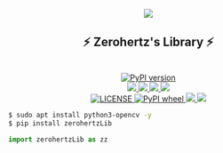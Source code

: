 <p align="center">
    <img src="https://github-production-user-asset-6210df.s3.amazonaws.com/42334717/284166558-0ba4b755-39cc-48ee-ba3b-5c02f54c4ca7.png">
</p>

<h2 align = "center">
    ⚡ Zerohertz's Library ⚡
</h2>

<p align="center">
    </br>
    <a href="https://pypi.org/project/zerohertzLib/">
        <img src="https://img.shields.io/pypi/v/zerohertzLib?style=for-the-badge&logo=PyPI&logoColor=FFFFFF&labelColor=3775A9&color=007EC6" alt="PyPI version">
    </a>
    </br>
    <a href="https://github.com/Zerohertz/zerohertzLib">
        <img src="https://img.shields.io/badge/GitHub-181717?style=for-the-badge&logo=GitHub&logoColor=white"/>
    </a>
    <a href="https://jenkins.zerohertz.xyz/blue/organizations/jenkins/zerohertzLib/activity">
        <img src="https://img.shields.io/badge/Jenkins-D24939?style=for-the-badge&logo=Jenkins&logoColor=white"/>
    </a>
    <a href = "https://zerohertz.github.io/python-pkg-cicd/">
        <img src="https://img.shields.io/badge/Zerohertz's%20Blog-800a0a?style=for-the-badge&logo=beatsbydre&logoColor=white"/>
    </a>
    <a href="https://zerohertz.github.io/zerohertzLib/">
        <img src="https://img.shields.io/badge/Sphinx-000000?style=for-the-badge&logo=Sphinx&logoColor=white"/>
    </a>
    </br>
    <a href="https://github.com/Zerohertz/zerohertzLib/blob/master/LICENSE">
        <img src="https://img.shields.io/pypi/l/zerohertzLib", alt="LICENSE">
    </a>
    <a href="https://pypi.org/project/zerohertzLib/">
        <img alt="PyPI wheel" src="https://img.shields.io/pypi/wheel/zerohertzLib">
    </a>
    <a href="https://github.com/psf/black">
        <img src="https://img.shields.io/badge/code%20style-black-black">
    </a>
    <a href="https://app.codacy.com/gh/Zerohertz/zerohertzLib/dashboard?utm_source=gh&utm_medium=referral&utm_content=&utm_campaign=Badge_grade">
        <img src="https://app.codacy.com/project/badge/Grade/b08b1d140ee54ae1aa8ee251cb5888ff"/>
    </a>
</p>

```bash
$ sudo apt install python3-opencv -y
$ pip install zerohertzLib
```

```python
import zerohertzLib as zz
```
